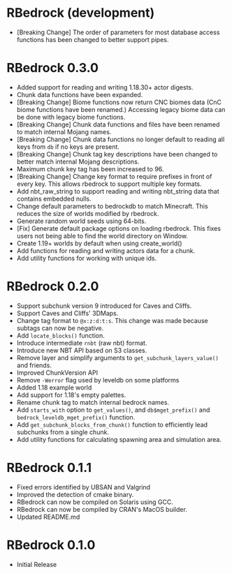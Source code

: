 # RBedrock (development)
 * [Breaking Change] The order of parameters for most database access functions has been changed to better support pipes.

# RBedrock 0.3.0
 * Added support for reading and writing 1.18.30+ actor digests.
 * Chunk data functions have been expanded.
 * [Breaking Change] Biome functions now return CNC biomes data (CnC biome functions have been renamed.) Accessing legacy biome data can be done with legacy biome functions.
 * [Breaking Change] Chunk data functions and files have been renamed to match internal Mojang names.
 * [Breaking Change] Chunk data functions no longer default to reading all keys from `db` if no keys are present.
 * [Breaking Change] Chunk tag key descriptions have been changed to better match internal Mojang descriptions.
 * Maximum chunk key tag has been increased to 96.
 * [Breaking Change] Change key format to require prefixes in front of every key. This allows rbedrock to support multiple key formats.
 * Add nbt_raw_string to support reading and writing nbt_string data that contains embedded nulls.
 * Change default parameters to bedrockdb to match Minecraft. This reduces the size of worlds modified by rbedrock.
 * Generate random world seeds using 64-bits.
 * [Fix] Generate default package options on loading rbedrock. This fixes users not being able to find the world directory on Window.
 * Create 1.19+ worlds by default when using create_world()
 * Add functions for reading and writing actors data for a chunk.
 * Add utility functions for working with unique ids.

# RBedrock 0.2.0
 * Support subchunk version 9 introduced for Caves and Cliffs.
 * Support Caves and Cliffs' 3DMaps.
 * Change tag format to `@x:z:d:t:s`. This change was made because subtags can now be negative.
 * Add `locate_blocks()` function.
 * Introduce intermediate `rnbt` (raw nbt) format.
 * Introduce new NBT API based on S3 classes.
 * Remove layer and simplify arguments to `get_subchunk_layers_value()` and friends.
 * Improved ChunkVersion API
 * Remove `-Werror` flag used by leveldb on some platforms
 * Added 1.18 example world
 * Add support for 1.18's empty palettes.
 * Rename chunk tag to match internal bedrock names.
 * Add `starts_with` option to `get_values()`, and `db$mget_prefix()` and `bedrock_leveldb_mget_prefix()` function.
 * Add `get_subchunk_blocks_from_chunk()` function to efficiently lead subchunks from a single chunk.
 * Add utility functions for calculating spawning area and simulation area.

# RBedrock 0.1.1

 * Fixed errors identified by UBSAN and Valgrind
 * Improved the detection of cmake binary.
 * RBedrock can now be compiled on Solaris using GCC.
 * RBedrock can now be compiled by CRAN's MacOS builder.
 * Updated README.md

# RBedrock 0.1.0

 * Initial Release

